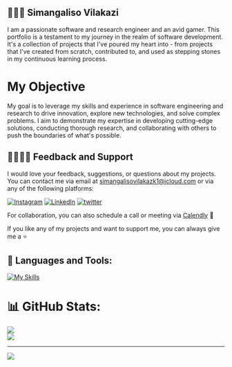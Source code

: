## 🧗🏾‍♂️ Simangaliso Vilakazi 

I am a passionate software and research engineer and an avid gamer. This portfolio is a testament to my journey in the realm of software development. It's a collection of projects that I've poured my heart into - from projects that I've created from scratch, contributed to, and used as stepping stones in my continuous learning process.

# My Objective

My goal is to leverage my skills and experience in software engineering and research to drive innovation, explore new technologies, and solve complex problems. I aim to demonstrate my expertise in developing cutting-edge solutions, conducting thorough research, and collaborating with others to push the boundaries of what's possible.

## 🫱🏾‍🫲🏾 Feedback and Support
I would love your feedback, suggestions, or questions about my projects. You can contact me via email at simangalisovilakazk1@icloud.com or via any of the following platforms:

[![Instagram](https://skillicons.dev/icons?i=instagram)](https://instagram.com/smngvlkz) [![LinkedIn](https://skillicons.dev/icons?i=linkedin)](https://linkedin.com/in/smngvlkz) [![twitter](https://skillicons.dev/icons?i=x-dark.svg)](https://x.com/SmangaDev) 

For collaboration, you can also schedule a call or meeting via [Calendly](https://calendly.com/simangalisovilakazk1) 📅

If you like any of my projects and want to support me, you can always give me a ⭐

## 🧰 Languages and Tools:
[![My Skills](https://skillicons.dev/icons?i=bash,c,py,js,ts,cs,css,ruby,linux,html,react,vim,tailwind,git,github,nextjs,nestjs,nodejs,mongodb,mysql,prisma&perline=25)](https://skillicons.dev)

# 📊 GitHub Stats:
![](https://github-readme-stats.vercel.app/api/top-langs/?username=smngvlkz&theme=default&hide_border=true&include_all_commits=false&count_private=false&layout=compact)</br>
![](https://github-readme-stats.vercel.app/api?username=smngvlkz&theme=default&hide_border=true&include_all_commits=false&count_private=false)


---
[![](https://visitcount.itsvg.in/api?id=smngvlkz&icon=0&color=0)](https://visitcount.itsvg.in)

<!-- Proudly created with GPRM ( https://gprm.itsvg.in ) -->
